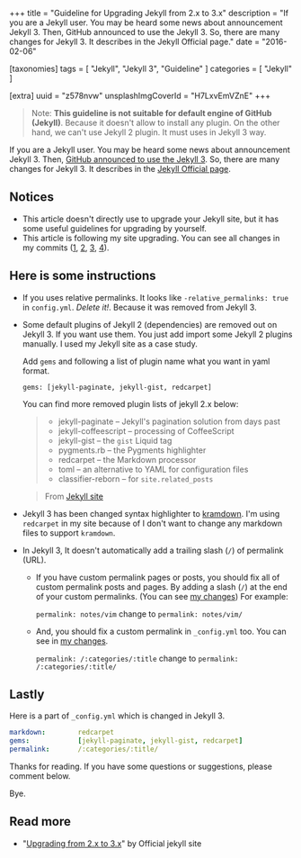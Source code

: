 +++
title = "Guideline for Upgrading Jekyll from 2.x to 3.x"
description = "If you are a Jekyll user. You may be heard some news about announcement Jekyll 3. Then, GitHub announced to use the Jekyll 3. So, there are many changes for Jekyll 3. It describes in the Jekyll Official page."
date = "2016-02-06"

[taxonomies]
tags = [ "Jekyll", "Jekyll 3", "Guideline" ]
categories = [ "Jekyll" ]

[extra]
uuid = "z578nvw"
unsplashImgCoverId = "H7LxvEmVZnE"
+++

> Note: **This guideline is not suitable for default engine of GitHub (Jekyll)**. Because it doesn't allow to install any plugin. On the other hand, we can't use Jekyll 2 plugin. It must uses in Jekyll 3 way.

If you are a Jekyll user. You may be heard some news about announcement Jekyll 3.
Then, [GitHub announced to use the Jekyll 3](https://github.com/blog/2100-github-pages-now-faster-and-simpler-with-jekyll-3-0).
So, there are many changes for Jekyll 3.
It describes in the [Jekyll Official page](http://jekyllrb.com/docs/upgrading/2-to-3/).

## Notices

- This article doesn't directly use to upgrade your Jekyll site, but it has some useful guidelines for upgrading by yourself.
- This article is following my site upgrading. You can see all changes in my commits ([1][commit1], [2][commit2], [3][commit3], [4][commit4]).

## Here is some instructions

- If you uses relative permalinks. It looks like `-relative_permalinks: true` in `config.yml`. *Delete it!*. Because it was removed from Jekyll 3.

- Some default plugins of Jekyll 2 (dependencies) are removed out on Jekyll 3. If you want use them. You just add import some Jekyll 2 plugins manually. I used my Jekyll site as a case study.

    Add `gems` and following a list of plugin name what you want in yaml format.

    ```
    gems: [jekyll-paginate, jekyll-gist, redcarpet]
    ```

    You can find more removed plugin lists of jekyll 2.x below:

    > - jekyll-paginate – Jekyll's pagination solution from days past
    > - jekyll-coffeescript – processing of CoffeeScript
    > - jekyll-gist – the `gist` Liquid tag
    > - pygments.rb – the Pygments highlighter
    > - redcarpet – the Markdown processor
    > - toml – an alternative to YAML for configuration files
    > - classifier-reborn – for `site.related_posts`

    >  From [Jekyll site](http://jekyllrb.com/docs/upgrading/2-to-3/#dropped-dependencies)

- Jekyll 3 has been changed syntax highlighter to [kramdown](http://kramdown.gettalong.org/).
I'm using `redcarpet` in my site because of I don't want to change any markdown files to support `kramdown`.

- In Jekyll 3, It doesn't  automatically add a trailing slash (`/`) of permalink (URL).

    - If you have custom permalink pages or posts, you should fix all of custom permalink posts and pages. By adding a slash (`/`) at the end of your custom permalinks. (You can see [my changes][commit2]) For example:

        `permalink: notes/vim`  change to `permalink: notes/vim/`

    - And, you should fix a custom permalink in `_config.yml` too. You can see in [my changes][commit3].

        `permalink: /:categories/:title` change to `permalink: /:categories/:title/`

## Lastly

Here is a part of `_config.yml` which is changed in Jekyll 3.

```yaml
markdown:        redcarpet
gems:            [jekyll-paginate, jekyll-gist, redcarpet]
permalink:       /:categories/:title/
```

Thanks for reading. If you have some questions or suggestions, please comment below.

Bye.

## Read more
- "[Upgrading from 2.x to 3.x](http://jekyllrb.com/docs/upgrading/2-to-3/)" by Official jekyll site

[commit1]: https://github.com/mildronize/mildronize.github.io/commit/c6adf73f931e265fb0eb715c0edccf93782bbeab
[commit2]: https://github.com/mildronize/mildronize.github.io/commit/820fd27ae001f2280889480c650e086ef5f31f2a
[commit3]: https://github.com/mildronize/mildronize.github.io/commit/61e2bb7446d241de040d3e0d2cdfaef7cfdb9a8d
[commit4]: https://github.com/mildronize/mildronize.github.io/commit/34556c1fd5c4e9f12a86f762dd4d1654ebbcdf63

